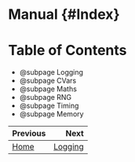 Manual {#Index}
===

# Table of Contents
- @subpage Logging
- @subpage CVars
- @subpage Maths
- @subpage RNG
- @subpage Timing
- @subpage Memory

<div class="section_buttons">
 
| Previous          |                              Next |
|:------------------|----------------------------------:|
| [Home](ReadMe.md) | [Logging](Logging.md) |
 
</div>
